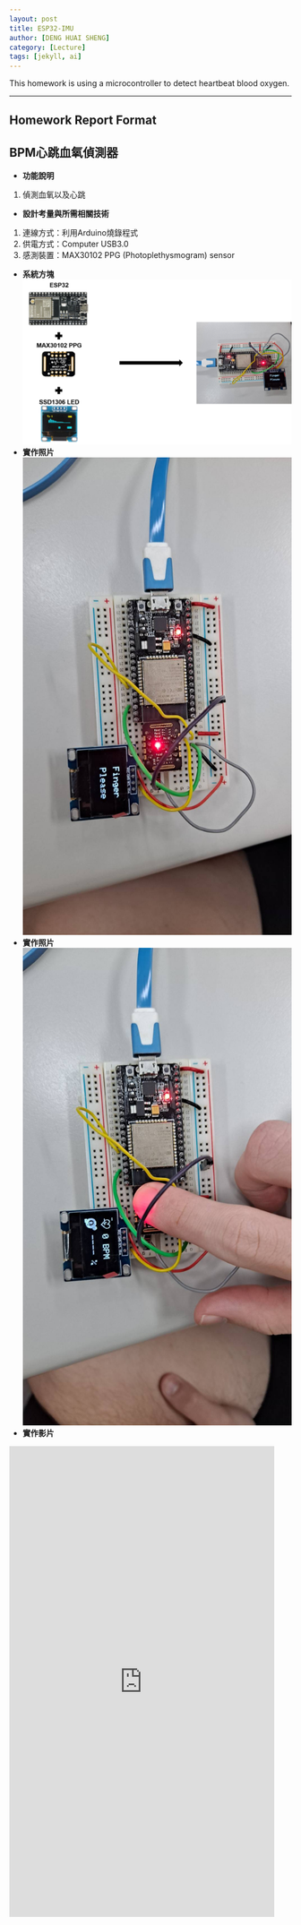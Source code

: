```yaml
---
layout: post
title: ESP32-IMU
author: [DENG HUAI SHENG]
category: [Lecture]
tags: [jekyll, ai]
---
```


This homework is using a microcontroller to detect heartbeat blood oxygen.

---
## Homework Report Format 
## BPM心跳血氧偵測器
* **功能說明**
1. 偵測血氧以及心跳
* **設計考量與所需相關技術**
1. 連線方式：利用Arduino燒錄程式
2. 供電方式：Computer USB3.0
3. 感測裝置：MAX30102 PPG (Photoplethysmogram) sensor
* **系統方塊**
![](https://github.com/DENG0616/MCU-project/blob/main/images/bpm3.png?raw=true)
* **實作照片**
![](https://github.com/DENG0616/MCU-project/blob/main/images/bpm1.jpg?raw=true)
* **實作照片**
![](https://github.com/DENG0616/MCU-project/blob/main/images/bpm2.jpg?raw=true)
* **實作影片**
<iframe width="473" height="841" src="https://www.youtube.com/embed/SDXN8wvpgIc" title="心跳血氧" frameborder="0" allow="accelerometer; autoplay; clipboard-write; encrypted-media; gyroscope; picture-in-picture; web-share" allowfullscreen></iframe>


